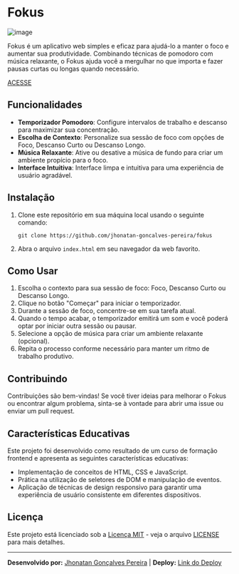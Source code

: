 
# Fokus

![image](https://github.com/jhonatan-goncalves-pereira/fokus/assets/94761781/724110b9-564c-42ed-865a-6be8abd3d007)

Fokus é um aplicativo web simples e eficaz para ajudá-lo a manter o foco e aumentar sua produtividade. Combinando técnicas de pomodoro com música relaxante, o Fokus ajuda você a mergulhar no que importa e fazer pausas curtas ou longas quando necessário.


[ACESSE](https://github.com/jhonatan-goncalves-pereira/fokus)

## Funcionalidades

- **Temporizador Pomodoro**: Configure intervalos de trabalho e descanso para maximizar sua concentração.
- **Escolha de Contexto**: Personalize sua sessão de foco com opções de Foco, Descanso Curto ou Descanso Longo.
- **Música Relaxante**: Ative ou desative a música de fundo para criar um ambiente propício para o foco.
- **Interface Intuitiva**: Interface limpa e intuitiva para uma experiência de usuário agradável.

## Instalação

1. Clone este repositório em sua máquina local usando o seguinte comando:

    ```
    git clone https://github.com/jhonatan-goncalves-pereira/fokus
    ```

2. Abra o arquivo `index.html` em seu navegador da web favorito.

## Como Usar

1. Escolha o contexto para sua sessão de foco: Foco, Descanso Curto ou Descanso Longo.
2. Clique no botão "Começar" para iniciar o temporizador.
3. Durante a sessão de foco, concentre-se em sua tarefa atual.
4. Quando o tempo acabar, o temporizador emitirá um som e você poderá optar por iniciar outra sessão ou pausar.
5. Selecione a opção de música para criar um ambiente relaxante (opcional).
6. Repita o processo conforme necessário para manter um ritmo de trabalho produtivo.

## Contribuindo

Contribuições são bem-vindas! Se você tiver ideias para melhorar o Fokus ou encontrar algum problema, sinta-se à vontade para abrir uma issue ou enviar um pull request.

## Características Educativas

Este projeto foi desenvolvido como resultado de um curso de formação frontend e apresenta as seguintes características educativas:
- Implementação de conceitos de HTML, CSS e JavaScript.
- Prática na utilização de seletores de DOM e manipulação de eventos.
- Aplicação de técnicas de design responsivo para garantir uma experiência de usuário consistente em diferentes dispositivos.

## Licença

Este projeto está licenciado sob a [Licença MIT](https://opensource.org/licenses/MIT) - veja o arquivo [LICENSE](LICENSE) para mais detalhes.

---

**Desenvolvido por:** [Jhonatan Gonçalves Pereira](https://www.linkedin.com/in/jhonatan-goncalves-pereira/) | **Deploy:** [Link do Deploy](https://jhonatan-goncalves-pereira.github.io/fokus/)
